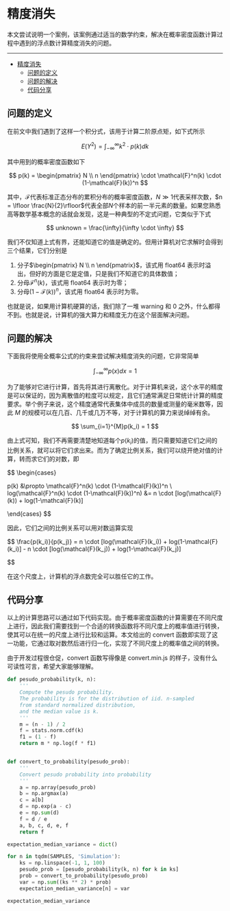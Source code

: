 # 精度消失

本文尝试说明一个案例，该案例通过适当的数学约束，解决在概率密度函数计算过程中遇到的浮点数计算精度消失的问题。

---
- [精度消失](#精度消失)
  - [问题的定义](#问题的定义)
  - [问题的解决](#问题的解决)
  - [代码分享](#代码分享)


## 问题的定义

在前文中我们遇到了这样一个积分式，该用于计算二阶原点矩，如下式所示

$$
E(Y^{2}) =
\int_{-\infty}^{\infty}
k^2 \cdot
p(k)
dk
$$

其中用到的概率密度函数如下

$$
p(k) =
\begin{pmatrix}
N \\
n
\end{pmatrix} \cdot
\mathcal{F}^n(k) \cdot
(1-\mathcal{F}(k))^n
$$

其中，$\mathcal{F}$代表标准正态分布的累积分布的概率密度函数，$N \gg 1$代表采样次数，$n = \lfloor \frac{N}{2}\rfloor$代表全部$N$个样本的前一半元素的数量。如果您熟悉高等数学基本概念的话就会发现，这是一种典型的不定式问题，它类似于下式

$$
unknown = \frac{\infty}{\infty \cdot \infty}
$$

我们不仅知道上式有界，还能知道它的值是确定的。但用计算机对它求解时会得到三个结果，它们分别是

1. 分子$\begin{pmatrix}
N \\
n
\end{pmatrix}$，该式用 float64 表示时溢出，但好的方面是它是定值，只是我们不知道它的具体数值；
2. 分母$\mathcal{F}^n(k)$，该式用 float64 表示时为零；
3. 分母$(1-\mathcal{F}(k))^n$，该式用 float64 表示时为零。

也就是说，如果用计算机硬算的话，我们除了一堆 warning 和 0 之外，什么都得不到。也就是说，计算机的强大算力和精度无力在这个层面解决问题。

## 问题的解决

下面我将使用全概率公式的约束来尝试解决精度消失的问题，它非常简单

$$
\int_{-\infty}^{\infty} p(x) dx = 1
$$

为了能够对它进行计算，首先将其进行离散化。对于计算机来说，这个水平的精度是可以保证的，因为离散值的粒度可以规定，且它们通常满足日常统计计算的精度要求。举个例子来说，这个精度通常代表集体中成员的数量或测量的毫米数等，因此 $M$ 的规模可以在几百、几千或几万不等，对于计算机的算力来说绰绰有余。

$$
\sum_{i=1}^{M}p(k_i) = 1
$$

由上式可知，我们不再需要清楚地知道每个$p(k_i)$的值，而只需要知道它们之间的比例关系，就可以将它们求出来。而为了确定比例关系，我们可以绕开绝对值的计算，转而求它们的对数，即

$$
\begin{cases}

p(k) &\propto \mathcal{F}^n(k) \cdot (1-\mathcal{F}(k))^n \\
log(\mathcal{F}^n(k) \cdot
(1-\mathcal{F}(k))^n) &=
n \cdot [log(\mathcal{F}(k)) + log(1-\mathcal{F}(k)]

\end{cases}
$$

因此，它们之间的比例关系可以用对数运算实现

$$
\frac{p(k_i)}{p(k_j)} =
n \cdot [log(\mathcal{F}(k_i)) + log(1-\mathcal{F}(k_i)] -
n \cdot [log(\mathcal{F}(k_j)) + log(1-\mathcal{F}(k_j)]

$$

在这个尺度上，计算机的浮点数完全可以胜任它的工作。

## 代码分享

以上的计算思路可以通过如下代码实现。由于概率密度函数的计算需要在不同尺度上进行，因此我们需要找到一个合适的转换函数将不同尺度上的概率值进行转换，使其可以在统一的尺度上进行比较和运算。本文给出的 convert 函数即实现了这一功能，它通过取对数然后进行归一化，实现了不同尺度上的概率值之间的转换。

由于开发过程很仓促，convert 函数写得像是 convert.min.js 的样子，没有什么可读性可言，希望大家能够理解。

```python
def pesudo_probability(k, n):
    '''
    Compute the pesudo probability.
    The probability is for the distribution of iid. n-sampled
    from standard normalized distribution,
    and the median value is k.
    '''
    m = (n - 1) / 2
    f = stats.norm.cdf(k)
    f1 = (1 - f)
    return m * np.log(f * f1)


def convert_to_probability(pesudo_prob):
    '''
    Convert pesudo probability into probability
    '''
    a = np.array(pesudo_prob)
    b = np.argmax(a)
    c = a[b]
    d = np.exp(a - c)
    e = np.sum(d)
    f = d / e
    a, b, c, d, e, f
    return f

expectation_median_variance = dict()

for n in tqdm(SAMPLES, 'Simulation'):
    ks = np.linspace(-1, 1, 100)
    pesudo_prob = [pesudo_probability(k, n) for k in ks]
    prob = convert_to_probability(pesudo_prob)
    var = np.sum((ks ** 2) * prob)
    expectation_median_variance[n] = var

expectation_median_variance
```